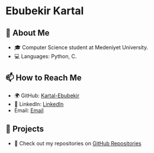 # Ebubekir Kartal

## 👋 About Me
- 🎓 Computer Science student at Medeniyet University.
- 💻 Languages: Python, C.

## 📫 How to Reach Me
- 🌍 GitHub: [Kartal-Ebubekir](https://github.com/Kartal-Ebubekir)
- 💼 LinkedIn: [LinkedIn](https://linkedin.com/in/yourprofile)
- Email: [Email](mailto:ebubekirkartal271@gmail.com)

## 📂 Projects
- 🚀 Check out my repositories on [GitHub Repositories](https://github.com/Kartal-Ebubekir?tab=repositories)  

